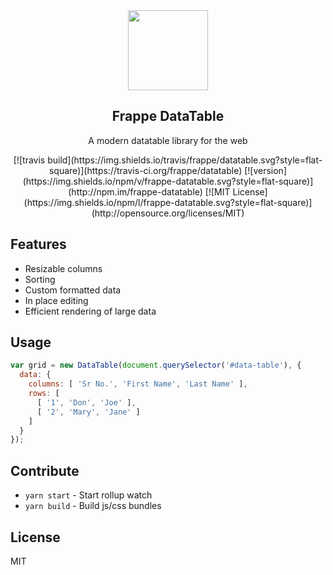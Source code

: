 <div align="center">
    <img src="https://github.com/frappe/design/blob/master/logos/data-table-logo.svg" height="128">
    <h2>Frappe DataTable</h2>
    <p align="center">
    <p>
    A modern datatable library for the web
    </p>
    [![travis build](https://img.shields.io/travis/frappe/datatable.svg?style=flat-square)](https://travis-ci.org/frappe/datatable)
    [![version](https://img.shields.io/npm/v/frappe-datatable.svg?style=flat-square)](http://npm.im/frappe-datatable)
    [![MIT License](https://img.shields.io/npm/l/frappe-datatable.svg?style=flat-square)](http://opensource.org/licenses/MIT)
</div>

## Features

* Resizable columns
* Sorting
* Custom formatted data
* In place editing
* Efficient rendering of large data

## Usage

```js
var grid = new DataTable(document.querySelector('#data-table'), {
  data: {
    columns: [ 'Sr No.', 'First Name', 'Last Name' ],
    rows: [
      [ '1', 'Don', 'Joe' ],
      [ '2', 'Mary', 'Jane' ]
    ]
  }
});
```

## Contribute

* `yarn start` - Start rollup watch
* `yarn build` - Build js/css bundles

## License

MIT
